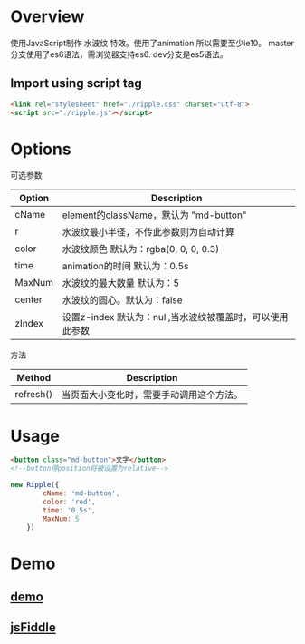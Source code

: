 # Overview
使用JavaScript制作 水波纹 特效。使用了animation 所以需要至少ie10。
master分支使用了es6语法，需浏览器支持es6. dev分支是es5语法。

## Import using script tag

``` HTML
<link rel="stylesheet" href="./ripple.css" charset="utf-8">
<script src="./ripple.js"></script>
```

# Options

可选参数

| Option | Description |
| ----- | ----- |
| cName | element的className，默认为 "md-button" |
| r | 水波纹最小半径，不传此参数则为自动计算|
| color | 水波纹颜色 默认为：rgba(0, 0, 0, 0.3)|
| time | animation的时间 默认为：0.5s|
| MaxNum | 水波纹的最大数量 默认为：5|
| center |  水波纹的圆心。默认为：false|
| zIndex | 设置z-index 默认为：null,当水波纹被覆盖时，可以使用此参数|

方法

| Method | Description |
| ----- | ----- |
|refresh()|当页面大小变化时，需要手动调用这个方法。|

# Usage
```HTML
<button class="md-button">文字</button>
<!--button得position将被设置为relative-->
```
```JavaScript
new Ripple({
        cName: 'md-button',
        color: 'red',
        time: '0.5s',
        MaxNum: 5
    })
```
# Demo
## [demo](https://github.com/Ge-Ge/button/blob/master/demo.html) 
## [jsFiddle](https://jsfiddle.net/LUPIN34/4ym52yvu/11)
